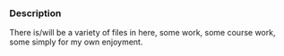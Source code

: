 ### Description
There is/will be a variety of files in here, some work, some course work, some simply for my own enjoyment.
